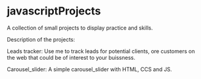 # javascriptProjects
A collection of small projects to display practice and skills.

Description of the projects:


Leads tracker: Use me to track leads for potential clients, ore customers on the web that could be of interest to your buissness.

Carousel_slider: A simple carousel_slider with HTML, CCS and JS.

